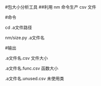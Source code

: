 #包大小分析工具
##利用 nm 命令生产 csv 文件

#命令

cd .a文件路径

nm/size.py .a文件名


#输出  

.a文件名.csv 文件大小

.a文件名.func.csv 函数大小

.a文件名.unused.csv 未使用类

